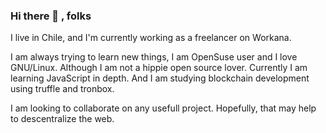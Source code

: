 ### Hi there 👋 , folks

I live in Chile, and I'm currently working as a freelancer on Workana.

I am always trying to learn new things, I am OpenSuse user and I love GNU/Linux. Although I am not a hippie open source lover. Currently I am learning JavaScript in depth. And I am studying blockchain development using truffle and tronbox.

I am looking to collaborate on any usefull project. Hopefully, that may help to descentralize the web.
